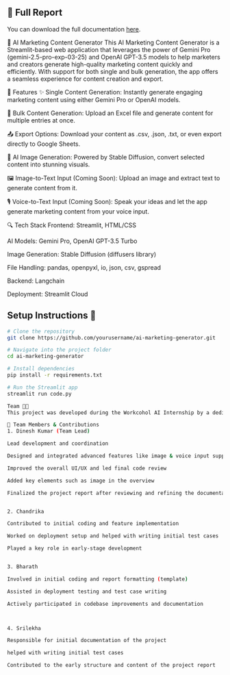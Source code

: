 ## 📄 Full Report  
You can download the full documentation [here](AI_MARKETING_GENERATOR.docx).

🧠 AI Marketing Content Generator
This AI Marketing Content Generator is a Streamlit-based web application that leverages the power of Gemini Pro (gemini-2.5-pro-exp-03-25) and OpenAI GPT-3.5 models to help marketers and creators generate high-quality marketing content quickly and efficiently. With support for both single and bulk generation, the app offers a seamless experience for content creation and export.

🔧 Features
✨ Single Content Generation: Instantly generate engaging marketing content using either Gemini Pro or OpenAI models.

📂 Bulk Content Generation: Upload an Excel file and generate content for multiple entries at once.

📤 Export Options: Download your content as .csv, .json, .txt, or even export directly to Google Sheets.

🎨 AI Image Generation: Powered by Stable Diffusion, convert selected content into stunning visuals.

🖼️ Image-to-Text Input (Coming Soon): Upload an image and extract text to generate content from it.

🎙️ Voice-to-Text Input (Coming Soon): Speak your ideas and let the app generate marketing content from your voice input.

🔍 Tech Stack
Frontend: Streamlit, HTML/CSS

AI Models: Gemini Pro, OpenAI GPT-3.5 Turbo

Image Generation: Stable Diffusion (diffusers library)

File Handling: pandas, openpyxl, io, json, csv, gspread

Backend: Langchain

Deployment: Streamlit Cloud

## Setup Instructions 🔧

```bash
# Clone the repository
git clone https://github.com/yourusername/ai-marketing-generator.git

# Navigate into the project folder
cd ai-marketing-generator

# Install dependencies
pip install -r requirements.txt

# Run the Streamlit app
streamlit run code.py

Team 🧑‍💻
This project was developed during the Workcohol AI Internship by a dedicated team of four members, under the guidance and leadership of Dinesh Kumar.

👥 Team Members & Contributions
1. Dinesh Kumar (Team Lead)

Lead development and coordination

Designed and integrated advanced features like image & voice input support, and API key management

Improved the overall UI/UX and led final code review

Added key elements such as image in the overview

Finalized the project report after reviewing and refining the documentation


2. Chandrika

Contributed to initial coding and feature implementation

Worked on deployment setup and helped with writing initial test cases

Played a key role in early-stage development


3. Bharath

Involved in initial coding and report formatting (template)

Assisted in deployment testing and test case writing

Actively participated in codebase improvements and documentation



4. Srilekha

Responsible for initial documentation of the project

helped with writing initial test cases 

Contributed to the early structure and content of the project report



